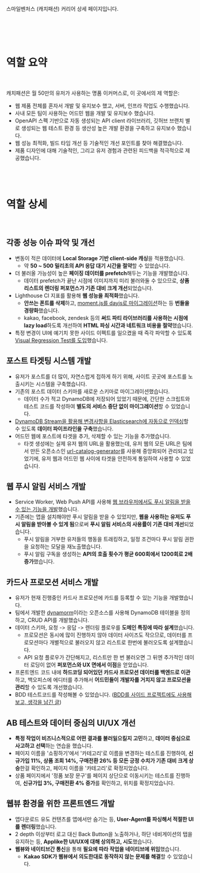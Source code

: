 스마일벤처스 (캐치패션) 커리어 상세 페이지입니다.

<div style="height: 60px"></div>

# 역할 요약

<div style="height: 20px"></div>

캐치패션은 월 50만의 유저가 사용하는 명품 이커머스로, 이 곳에서의 제 역할은:

- 웹 제품 전체를 혼자서 개발 및 유지보수 했고, 서버, 인프라 작업도 수행했습니다.
- 사내 모든 팀이 사용하는 어드민 웹을 개발 및 유지보수 했습니다.
- OpenAPI 스펙 기반으로 자동 생성되는 API client 라이브러리, 깃허브 브랜치 별로 생성되는 웹 테스트 환경 등 생산성 높은 개발 환경을 구축하고 유지보수 했습니다.
- 웹 성능 최적화, 빌드 타임 개선 등 기술적인 개선 포인트를 찾아 해결했습니다.
- 제품 디자인에 대해 기술적인, 그리고 유저 경험과 관련된 피드백을 적극적으로 제공했습니다.

<div style="height: 40px"></div>

# 역할 상세

<div style="height: 20px"></div>

## 각종 성능 이슈 파악 및 개선

- 변동이 적은 데이터에 **Local Storage 기반 client-side 캐싱**을 적용했습니다.
  - 약 **50 ~ 500 밀리초의 API 응답 대기 시간을 절약**할 수 있었습니다.
- 더 불러올 가능성이 높은 **페이징 데이터를 prefetch**해두는 기능을 개발했습니다.
  - 데이터 prefetch가 끝난 시점에 이미지까지 미리 불러와둘 수 있으므로, **상품 리스트의 렌더링 퍼포먼스가 기존 대비 크게 개선**되었습니다.
- Lighthouse CI 지표를 활용해 **웹 성능을 최적화**했습니다.
  - **안쓰는 폰트를 삭제**하고, [moment.js를 dayjs로 마이그레이션](https://blog.hoseung.me/2022-03-13-dayjs-instead-of-momentjs)하는 등 **번들을 경량화**했습니다.
  - kakao, facebook, zendesk 등의 **써드 파티 라이브러리를 사용하는 시점에 lazy load**하도록 개선하여 **HTML 파싱 시간과 네트워크 비용을 절약**했습니다.
- 특정 변경이 UI에 예기치 못한 사이드 이펙트를 일으켰을 때 즉각 파악할 수 있도록 [Visual Regression Test를 도입](https://blog.hoseung.me/2021-02-10-visual-regression-test)했습니다.

## 포스트 타겟팅 시스템 개발

- 유저가 포스트를 더 많이, 자연스럽게 접하게 하기 위해, 사이트 곳곳에 포스트를 노출시키는 시스템을 구축했습니다.
- 기존의 포스트 데이터 스키마를 새로운 스키마로 마이그레이션했습니다.
  - 데이터 수가 적고 DynamoDB에 저장되어 있었기 때문에, 간단한 스크립트와 테스트 코드를 작성하여 **별도의 서비스 중단 없이 마이그레이션**할 수 있었습니다.
- [DynamoDB Stream을 활용해 변경사항을 Elasticsearch에 자동으로 인덱싱](https://blog.hoseung.me/2022-02-19-dynamodb-stream-elasticsearch)할 수 있도록 **데이터 파이프라인을 구축**했습니다.
- 어드민 웹에 포스트에 타겟을 추가, 삭제할 수 있는 기능을 추가했습니다.
  - 타겟 생성에는 실제 유저 웹의 URL을 활용했는데, 유저 웹의 모든 URL은 팀에서 만든 오픈소스인 [url-catalog-generator](https://github.com/catchfashion/url-catalog-generator)를 사용해 중앙화되어 관리되고 있었기에, 유저 웹과 어드민 웹 사이에 타겟을 안전하게 통일하여 사용할 수 있었습니다.

## 웹 푸시 알림 서비스 개발

- Service Worker, Web Push API를 사용해 [웹 브라우저에서도 푸시 알림을 받을 수 있는 기능을 개발](https://blog.hoseung.me/2021-11-28-web-push-notification)했습니다.
- 기존에는 앱을 설치해야만 푸시 알림을 받을 수 있었지만, **웹을 사용하는 유저도 푸시 알림을 받아볼 수 있게 됨**으로써 **푸시 알림 서비스의 사용률이 기존 대비 개선**되었습니다.
  - 푸시 알림을 거부한 유저들의 행동을 트래킹하고, 일정 조건마다 푸시 알림 권한을 요청하는 모달을 재노출했습니다.
  - 푸시 알림 구독을 생성하는 **API의 호출 횟수가 평균 600회에서 1200회로 2배 증가**했습니다.

## 카드사 프로모션 서비스 개발

- 유저가 현재 진행중인 카드사 프로모션에 카드를 등록할 수 있는 기능을 개발했습니다.
- 팀에서 개발한 [dynamorm](https://github.com/serverless-seoul/dynamorm)이라는 오픈소스를 사용해 DynamoDB 테이블을 정의하고, CRUD API를 개발했습니다.
- 데이터 스키마, 요청 -> 응답 -> 렌더링 플로우를 **도메인 특징에 따라 설계**했습니다.
  - 프로모션은 동시에 많이 진행하지 않아 데이터 사이즈도 작으므로, 데이터를 프로모션마다 개별적으로 불러오지 않고 리스트로 한번에 불러오도록 설계했습니다.
  - API 요청 플로우가 간단해지고, 리스트만 한 번 불러오면 그 뒤엔 추가적인 데이터 로딩이 없어 **퍼포먼스와 UX 면에서 이점**을 얻었습니다.
- 프론트엔드 코드 내에 **하드코딩 되어있던 카드사 프로모션 데이터를 백엔드로 이관**하고, 백오피스에 에디터를 추가해서 **어드민들이 개발자를 거치지 않고 프로모션을 관리**할 수 있도록 개선했습니다.
- BDD 테스트코드를 작성해볼 수 있었습니다. ([BDD를 사이드 프로젝트에도 사용해보고, 생각을 남긴 글](https://blog.hoseung.me/2021-02-27-mocha-chai-bdd))

## AB 테스트와 데이터 중심의 UI/UX 개선

- **특정 작업이 비즈니스적으로 어떤 결과를 불러일으킬지 고민**하고, **데이터 중심으로 사고하고 선택**하는 연습을 했습니다.
- 페이지 이름을 '쇼핑하기'에서 '카테고리'로 이름을 변경하는 테스트를 진행하여, **신규가입 11%, 상품 조회 14%, 구매전환 26% 등 모든 긍정 수치가 기존 대비 크게 상승**한걸 확인하고, 페이지 이름을 '카테고리'로 확정지었습니다.
- 상품 페이지에서 '정품 보장 문구'를 페이지 상단으로 이동시키는 테스트를 진행하여, **신규가입 3%, 구매전환 4% 증가**를 확인하고, 위치를 확정지었습니다.

## 웹뷰 환경을 위한 프론트엔드 개발

- 앱다운로드 유도 컨텐츠를 앱에서만 숨기는 등, **User-Agent를 파싱해서 적절한 UI를 렌더링**했습니다.
- 2 depth 이상부터 로고 대신 Back Button을 노출하거나, 하단 네비게이션의 탭을 유지하는 등, **Applike한 UI/UX에 대해 상의하고, 시도**했습니다.
- **웹뷰와 네이티브간 통신**을 통해 **필요에 따라 작업을 네이티브에 위임**했습니다.
  - **Kakao SDK가 웹뷰에서 의도한대로 동작하지 않는 문제를 해결**할 수 있었습니다.

